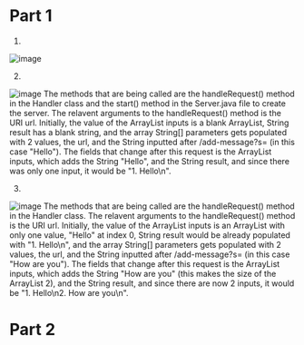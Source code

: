# Part 1
1.
![image](https://github.com/Biehler1/cse15l-lab-reports/assets/103413662/b3c16f44-5f31-483d-9e0d-5d9f5b3368c8)

2. 
![image](https://github.com/Biehler1/cse15l-lab-reports/assets/103413662/caa37e1e-1eda-4e02-ab80-f24a1e8323f1)
The methods that are being called are the handleRequest() method in the Handler class and the start() method in the Server.java file to create the server. The relavent arguments to the handleRequest() method is the URI url. Initially, the value of the ArrayList inputs is a blank ArrayList, String result has a blank string, and the array String[] parameters gets populated with 2 values, the url, and the String inputted after /add-message?s= (in this case "Hello"). The fields that change after this request is the ArrayList inputs, which adds the String "Hello", and the String result, and since there was only one input, it would be "1. Hello\n".

3. 
![image](https://github.com/Biehler1/cse15l-lab-reports/assets/103413662/e70d9fd0-f145-421a-bb9b-6626a057b89a)
The methods that are being called are the handleRequest() method in the Handler class. The relavent arguments to the handleRequest() method is the URI url. Initially, the value of the ArrayList inputs is an ArrayList with only one value, "Hello" at index 0, String result would be already populated with "1. Hello\n", and the array String[] parameters gets populated with 2 values, the url, and the String inputted after /add-message?s= (in this case "How are you"). The fields that change after this request is the ArrayList inputs, which adds the String "How are you" (this makes the size of the ArrayList 2), and the String result, and since there are now 2 inputs, it would be "1. Hello\n2. How are you\n".

# Part 2
